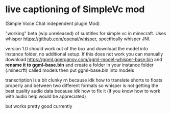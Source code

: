 # live captioning of SimpleVc mod

(Simple Voice Chat independent plugin Mod)

"working" beta (wip unreleased) of subtitles for simple vc in minecraft. Uses whisper https://github.com/openai/whisper, specifically whisper JNI.

version 1.0 should work out of the box and download the model into instance folder, no additional setup. If this does not work you can manually download https://ggml.ggerganov.com/ggml-model-whisper-base.bin and **rename it to ggml-base.bin** and create a folder in your instance folder (.minecrft) called models then put ggml-base.bin into models

transcription is a bit clunky rn because idk how to translate shorts to floats properly and between two different formats so whisper is not getting the best quality audio data because idk how to fix it (if you know how to work with audio help would be appreciated)

but works pretty good currently
